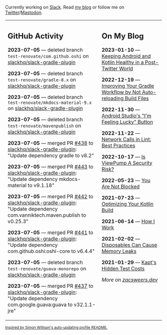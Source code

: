 Currently working on [Slack](https://slack.com/). Read [my blog](https://zacsweers.dev/) or follow me on [Twitter](https://twitter.com/ZacSweers)/[Mastodon](https://hachyderm.io/@ZacSweers).

<table><tr><td valign="top" width="60%">

## GitHub Activity
<!-- githubActivity starts -->
**2023-07-05** — deleted branch `test-renovate/com.github.oshi` on [slackhq/slack-gradle-plugin](https://github.com/slackhq/slack-gradle-plugin)

**2023-07-05** — deleted branch `test-renovate/gradle-8.x` on [slackhq/slack-gradle-plugin](https://github.com/slackhq/slack-gradle-plugin)

**2023-07-05** — deleted branch `test-renovate/mkdocs-material-9.x` on [slackhq/slack-gradle-plugin](https://github.com/slackhq/slack-gradle-plugin)

**2023-07-05** — deleted branch `test-renovate/mavenpublish` on [slackhq/slack-gradle-plugin](https://github.com/slackhq/slack-gradle-plugin)

**2023-07-05** — merged PR [#438](https://github.com/slackhq/slack-gradle-plugin/pull/438) to [slackhq/slack-gradle-plugin](https://github.com/slackhq/slack-gradle-plugin): "Update dependency gradle to v8.2"

**2023-07-05** — merged PR [#443](https://github.com/slackhq/slack-gradle-plugin/pull/443) to [slackhq/slack-gradle-plugin](https://github.com/slackhq/slack-gradle-plugin): "Update dependency mkdocs-material to v9.1.18"

**2023-07-05** — merged PR [#442](https://github.com/slackhq/slack-gradle-plugin/pull/442) to [slackhq/slack-gradle-plugin](https://github.com/slackhq/slack-gradle-plugin): "Update dependency com.vanniktech.maven.publish to v0.25.3"

**2023-07-05** — merged PR [#441](https://github.com/slackhq/slack-gradle-plugin/pull/441) to [slackhq/slack-gradle-plugin](https://github.com/slackhq/slack-gradle-plugin): "Update dependency com.github.oshi:oshi-core to v6.4.4"

**2023-07-05** — deleted branch `test-renovate/guava-monorepo` on [slackhq/slack-gradle-plugin](https://github.com/slackhq/slack-gradle-plugin)

**2023-07-05** — merged PR [#437](https://github.com/slackhq/slack-gradle-plugin/pull/437) to [slackhq/slack-gradle-plugin](https://github.com/slackhq/slack-gradle-plugin): "Update dependency com.google.guava:guava to v32.1.1-jre"
<!-- githubActivity ends -->
</td><td valign="top" width="40%">

## On My Blog
<!-- blog starts -->
**2023-01-10** — [Keeping Android and Kotlin Healthy in a Post-Twitter World](https://www.zacsweers.dev/keeping-android-healthy/)

**2022-12-19** — [Improving Your Gradle Workflow by Not Auto-reloading Build Files](https://www.zacsweers.dev/improving-your-workflow-by-not-auto-reloading-build-files/)

**2022-11-30** — [Android Studio's "I'm Feeling Lucky" Button](https://www.zacsweers.dev/android-studios-im-feeling-lucky-button/)

**2022-11-22** — [Network Calls in Lint: Best Practices](https://www.zacsweers.dev/network-calls-in-lint-best-practices/)

**2022-10-17** — [Is ViewPump A Security Risk?](https://www.zacsweers.dev/is-viewpump-a-security-risk/)

**2022-05-23** — [You Are Not Blocked](https://www.zacsweers.dev/you-are-not-blocked/)

**2021-07-23** — [Optimizing Your Kotlin Build](https://www.zacsweers.dev/optimizing-your-kotlin-build/)

**2021-06-14** — [How I Work](https://www.zacsweers.dev/how-i-work/)

**2021-02-02** — [Disposables Can Cause Memory Leaks](https://www.zacsweers.dev/disposables-can-cause-memory-leaks/)

**2021-01-29** — [Kapt's Hidden Test Costs](https://www.zacsweers.dev/kapts-hidden-test-costs/)
<!-- blog ends -->
_More on [zacsweers.dev](https://zacsweers.dev/)_
</td></tr></table>

<sub><a href="https://simonwillison.net/2020/Jul/10/self-updating-profile-readme/">Inspired by Simon Willison's auto-updating profile README.</a></sub>